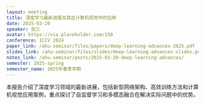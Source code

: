 ```yaml
---
layout: meeting
title: 深度学习最新进展及其在计算机视觉中的应用
date: 2025-03-20
speaker: 张三
avatar: https://via.placeholder.com/150
conference: ICCV 2024
paper_link: /ahu-seminar/files/papers/deep-learning-advances-2025.pdf
slides_link: /ahu-seminar/files/slides/deep-learning-advances-slides.pdf
notes_link: /ahu-seminar/posts/2025-03-20-deep-learning-advances/
semester: 2025-spring
semester_name: 2025年春季学期
---
```


本报告介绍了深度学习领域的最新进展，包括新型网络架构、高效训练方法和计算机视觉应用案例，重点探讨了自监督学习和多模态融合在解决实际问题中的优势。
